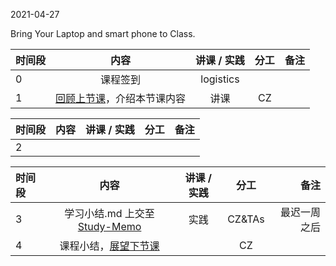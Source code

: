 2021-04-27

Bring Your Laptop and smart phone  to Class. 

| 时间段 |  内容    | 讲课 / 实践     |  分工  |  备注       |
| :---   |   :----:    |   :----:    |    :----:    | ---: |
|   0    |  课程签到     |  logistics   |          |        |
|   1    |  [回顾上节课](../../Part1/WW12/WW12-Plan.md)，介绍本节课内容     |  讲课    |     CZ     |       |


| 时间段  |          内容        | 讲课 / 实践 | 分工  | 备注 |
| :----- | :-------------------: | :------: | :---: | ---: |
|    2   |            |          |          |        |


|时间段  |  内容    |  讲课 / 实践     |  分工  |  备注       |
| :---   |   :----:    |   :----:    |    :----:    | ---: |
|   3    | 学习小结.md 上交至[Study-Memo](../../Study-Memo)   |  实践    |     CZ&TAs     |   最迟一周之后     |
|   4    | 课程小结，[展望下节课](../WW14/WW14-Plan.md)    |     |  CZ   |       |
